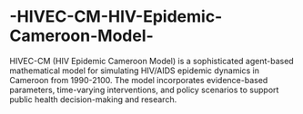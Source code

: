 # -HIVEC-CM-HIV-Epidemic-Cameroon-Model-
HIVEC-CM (HIV Epidemic Cameroon Model) is a sophisticated agent-based mathematical model for simulating HIV/AIDS epidemic dynamics in Cameroon from 1990-2100. The model incorporates evidence-based parameters, time-varying interventions, and policy scenarios to support public health decision-making and research.
